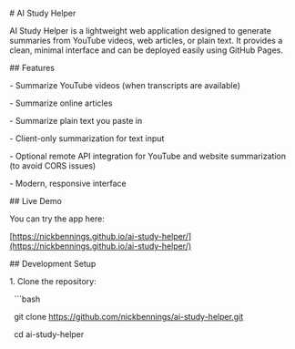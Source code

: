\# AI Study Helper



AI Study Helper is a lightweight web application designed to generate summaries from YouTube videos, web articles, or plain text. It provides a clean, minimal interface and can be deployed easily using GitHub Pages.



\## Features

\- Summarize YouTube videos (when transcripts are available)

\- Summarize online articles

\- Summarize plain text you paste in

\- Client-only summarization for text input

\- Optional remote API integration for YouTube and website summarization (to avoid CORS issues)

\- Modern, responsive interface



\## Live Demo

You can try the app here:  

\[https://nickbennings.github.io/ai-study-helper/](https://nickbennings.github.io/ai-study-helper/)



\## Development Setup

1\. Clone the repository:

&nbsp;  ```bash

&nbsp;  git clone https://github.com/nickbennings/ai-study-helper.git

&nbsp;  cd ai-study-helper



